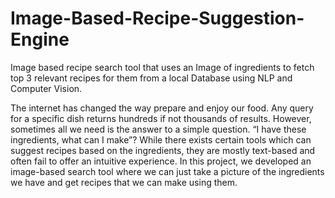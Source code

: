 # Image-Based-Recipe-Suggestion-Engine
Image based recipe search tool that uses an Image of ingredients to fetch top 3 relevant recipes for them from a local Database using NLP and Computer Vision.

The internet has changed the way prepare and enjoy our food. Any query for a specific dish returns hundreds if not thousands of results. However, sometimes all we need is the answer to a simple question. “I have these ingredients, what can I make”? While there exists certain tools which can suggest recipes based on the ingredients, they are mostly text-based and often fail to offer an intuitive experience. In this project, we developed an image-based search tool where we can just take a picture of the ingredients we have and get recipes that we can make using them.




